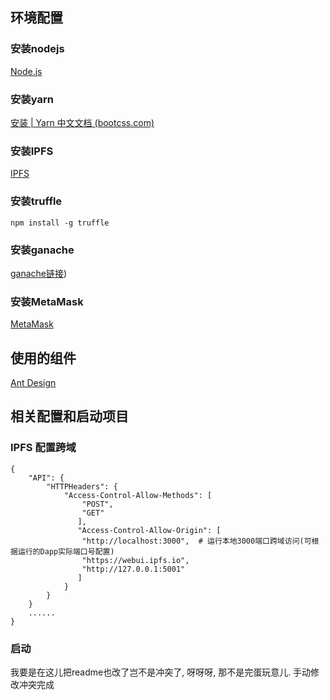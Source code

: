 ## 环境配置

### 安装nodejs

[Node.js](https://nodejs.org/zh-cn/)

### 安装yarn

[安装 | Yarn 中文文档 (bootcss.com)](https://yarn.bootcss.com/docs/install/#windows-stable)

### 安装IPFS

[IPFS](https://github.com/ipfs-shipyard/ipfs-desktop)

### 安装truffle

```shell
npm install -g truffle
```

### 安装ganache

[ganache链接](https://github.com/trufflesuite/ganache/releases))

### 安装MetaMask

[MetaMask](https://metamask.io/)

## 使用的组件

[Ant Design](https://ant.design/index-cn)

## 相关配置和启动项目

### IPFS 配置跨域

```shell
{
	"API": {
		"HTTPHeaders": {
            "Access-Control-Allow-Methods": [
                "POST",
                "GET"
               ],
               "Access-Control-Allow-Origin": [
                "http://localhost:3000",  # 运行本地3000端口跨域访问(可根据运行的Dapp实际端口号配置)
                "https://webui.ipfs.io",  
                "http://127.0.0.1:5001"
               ]
        	}
		}
	}
	......
}
```

### 启动

我要是在这儿把readme也改了岂不是冲突了, 呀呀呀, 那不是完蛋玩意儿. 手动修改冲突完成